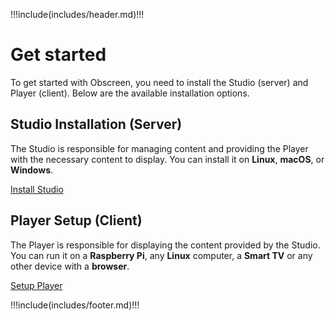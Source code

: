 !!!include(includes/header.md)!!!

# Get started

To get started with Obscreen, you need to install the Studio (server) and Player (client). Below are the available installation options.

## Studio Installation (Server)

The Studio is responsible for managing content and providing the Player with the necessary content to display. 
You can install it on **Linux**, **macOS**, or **Windows**.

[Install Studio](/install/studio-server) 

## Player Setup (Client)

The Player is responsible for displaying the content provided by the Studio.
You can run it on a **Raspberry Pi**, any **Linux** computer, a **Smart TV** or any other device with a **browser**.

[Setup Player](/install/player-client)

!!!include(includes/footer.md)!!!